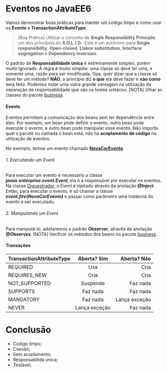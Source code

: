 # Eventos no JavaEE6

Vamos demonstrar boas práticas para manter um código limpo e como usar os **Events** e **TransactionAttributeType**.

> [Boa Prática] Utilizar o conceito de **Single Responsibility Principle**, um dos princípios do **S.O.L.I.D.**. Este é um acrônimo para **Single responsibility**, **Open-closed**, **Liskov substitution**, **Interface segregation** e **Dependency inversion**.  

O padrão de **Responsabilidade única** é extremamente simples, porém muito ignorado. A regra é muito simples: uma classe só deve ter uma, e somente uma, razão para ser modificada. Opa, quer dizer que a classe só deve ter um método? **NÃO**, o príncipio diz **o que** ela deve fazer e **não como** será feito.  Podemos notar uma outra grande vantagem na utilização da separação de responsabilidade que são os testes unitários. [NOTA] Olhar as classes do pacote [business](https://github.com/gabrielfeitosa/eventos-javaee6/tree/master/src/main/java/com/gabrielfeitosa/business).


#### Events

Eventos permitem a comunicação dos beans sem ter dependência entre eles. Por exemplo, um bean pode definir o evento, outro bean pode executar o evento, e outro bean pode manipular esse evento. Não importa qual o pacote ou camada o bean está, não há **acoplamento de código** na utilização de eventos. 

No exemplo, temos um evento chamado [**NovaCorEvento**](https://github.com/gabrielfeitosa/eventos-javaee6/blob/master/src/main/java/com/gabrielfeitosa/evento/NovaCorEvento.java). 

###### 1. Executando um Event

Para executar um evento é necessário a classe **_javax.enterprise.event.Event_**, ela é a responsável por executar os eventos. Na classe [Orquestrador](https://github.com/gabrielfeitosa/eventos-javaee6/blob/master/src/main/java/com/gabrielfeitosa/service/Orquestrador.java), o _Event_ é injetado através da anotação **_@Inject_**. Então, para executar o evento, é só chamar a classe **_event.fire(NovaCorEvento)_** e passar como parâmetro uma instância do evento a ser executado.

###### 2. Manipulando um Event
Para manipulá-lo, adotaremos o padrão **Observer**, através da anotação **@Observes**. [NOTA] Verificar os métodos dos beans no pacote [business](https://github.com/gabrielfeitosa/eventos-javaee6/tree/master/src/main/java/com/gabrielfeitosa/business).

#### Transações
| TransactionAttributeType| Aberta? Sim |Aberta? Não|
| ------------- |:------------:| -------------:|
| REQUIRED      | Usa          | Cria          |
| REQUIRES_NEW  | Cria         | Cria          |
| NOT_SUPPORTED | Suspende     | Faz nada      |
| SUPPORTS      | Faz nada     | Faz nada      |
| MANDATORY     |Faz nada      | Lança exceção |
| NEVER         |Lança exceção | Faz nada      |

# Conclusão

- Código limpo;
- Coesão;
- Sem acoplamento;
- Responsabilida única;
- Testável;
